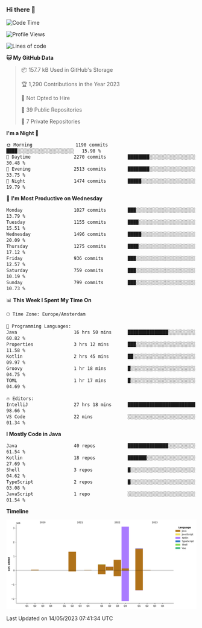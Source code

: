 ### Hi there 👋


<!--START_SECTION:waka-->
![Code Time](http://img.shields.io/badge/Code%20Time-3%2C207%20hrs%2011%20mins-blue)

![Profile Views](http://img.shields.io/badge/Profile%20Views-7-blue)

![Lines of code](https://img.shields.io/badge/From%20Hello%20World%20I%27ve%20Written-7.4%20million%20lines%20of%20code-blue)

**🐱 My GitHub Data** 

> 📦 157.7 kB Used in GitHub's Storage 
 > 
> 🏆 1,290 Contributions in the Year 2023
 > 
> 🚫 Not Opted to Hire
 > 
> 📜 39 Public Repositories 
 > 
> 🔑 7 Private Repositories 
 > 
**I'm a Night 🦉** 

```text
🌞 Morning                1190 commits        ████░░░░░░░░░░░░░░░░░░░░░   15.98 % 
🌆 Daytime                2270 commits        ████████░░░░░░░░░░░░░░░░░   30.48 % 
🌃 Evening                2513 commits        ████████░░░░░░░░░░░░░░░░░   33.75 % 
🌙 Night                  1474 commits        █████░░░░░░░░░░░░░░░░░░░░   19.79 % 
```
📅 **I'm Most Productive on Wednesday** 

```text
Monday                   1027 commits        ███░░░░░░░░░░░░░░░░░░░░░░   13.79 % 
Tuesday                  1155 commits        ████░░░░░░░░░░░░░░░░░░░░░   15.51 % 
Wednesday                1496 commits        █████░░░░░░░░░░░░░░░░░░░░   20.09 % 
Thursday                 1275 commits        ████░░░░░░░░░░░░░░░░░░░░░   17.12 % 
Friday                   936 commits         ███░░░░░░░░░░░░░░░░░░░░░░   12.57 % 
Saturday                 759 commits         ███░░░░░░░░░░░░░░░░░░░░░░   10.19 % 
Sunday                   799 commits         ███░░░░░░░░░░░░░░░░░░░░░░   10.73 % 
```


📊 **This Week I Spent My Time On** 

```text
🕑︎ Time Zone: Europe/Amsterdam

💬 Programming Languages: 
Java                     16 hrs 50 mins      ███████████████░░░░░░░░░░   60.82 % 
Properties               3 hrs 12 mins       ███░░░░░░░░░░░░░░░░░░░░░░   11.58 % 
Kotlin                   2 hrs 45 mins       ██░░░░░░░░░░░░░░░░░░░░░░░   09.97 % 
Groovy                   1 hr 18 mins        █░░░░░░░░░░░░░░░░░░░░░░░░   04.75 % 
TOML                     1 hr 17 mins        █░░░░░░░░░░░░░░░░░░░░░░░░   04.69 % 

🔥 Editors: 
IntelliJ                 27 hrs 18 mins      █████████████████████████   98.66 % 
VS Code                  22 mins             ░░░░░░░░░░░░░░░░░░░░░░░░░   01.34 % 
```

**I Mostly Code in Java** 

```text
Java                     40 repos            ███████████████░░░░░░░░░░   61.54 % 
Kotlin                   18 repos            ███████░░░░░░░░░░░░░░░░░░   27.69 % 
Shell                    3 repos             █░░░░░░░░░░░░░░░░░░░░░░░░   04.62 % 
TypeScript               2 repos             █░░░░░░░░░░░░░░░░░░░░░░░░   03.08 % 
JavaScript               1 repo              ░░░░░░░░░░░░░░░░░░░░░░░░░   01.54 % 
```



**Timeline**

![Lines of Code chart](https://raw.githubusercontent.com/powercasgamer/powercasgamer/master/assets/bar_graph.png)


 Last Updated on 14/05/2023 07:41:34 UTC
<!--END_SECTION:waka-->
